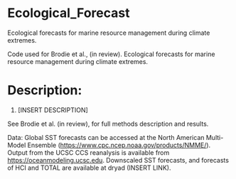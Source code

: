 # Ecological_Forecast
Ecological forecasts for marine resource management during climate extremes.

Code used for Brodie et al., (in review). Ecological forecasts for marine resource management during climate extremes.

# Description:

1. [INSERT DESCRIPTION]

See Brodie et al. (in review), for full methods description and results. 

Data:
Global SST forecasts can be accessed at the North American Multi-Model Ensemble (https://www.cpc.ncep.noaa.gov/products/NMME/). Output from the UCSC CCS reanalysis is available from https://oceanmodeling.ucsc.edu. Downscaled SST forecasts, and forecasts of HCI and TOTAL are available at dryad (INSERT LINK).



